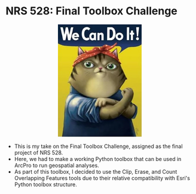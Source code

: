 # NRS 528: Final Toolbox Challenge

<p align="center">
  <img height="300" src="https://github.com/KelseyTichenor/NRS528_Class/blob/main/Images/WeCanDoItCat.jpg?raw=true">
</p>

* This is my take on the Final Toolbox Challenge, assigned as the final project of NRS 528.
* Here, we had to make a working Python toolbox that can be used in ArcPro to run geospatial analyses.
* As part of this toolbox, I decided to use the Clip, Erase, and Count Overlapping Features tools due to their relative compatibility with Esri's Python toolbox structure.